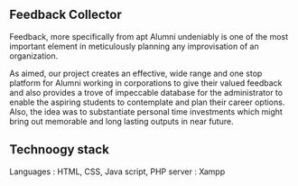 ## Feedback Collector

Feedback, more specifically from apt Alumni undeniably is one of the most important element in  meticulously planning any improvisation of an organization. 
 
As aimed, our project creates an effective, wide range and one stop platform for Alumni working in corporations to give their valued feedback and also provides a trove of impeccable database for the administrator to enable the aspiring students to contemplate and plan their career options. Also, the idea was to substantiate personal time investments which might bring out memorable and long lasting outputs in near future.

## Technoogy stack

Languages : HTML, CSS, Java script, PHP
server : Xampp
 
